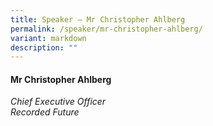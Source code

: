 ```yaml
---
title: Speaker – Mr Christopher Ahlberg
permalink: /speaker/mr-christopher-ahlberg/
variant: markdown
description: ""
---
```

#### **Mr Christopher Ahlberg**

*Chief Executive Officer <br>
 Recorded Future*